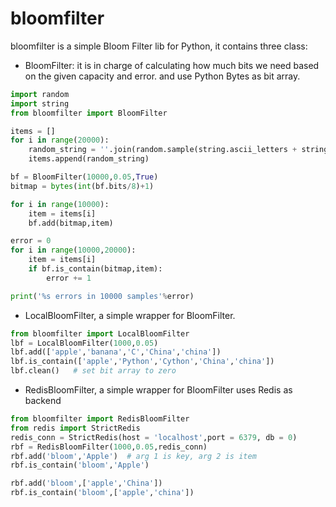 # bloomfilter
bloomfilter is a simple Bloom Filter lib for Python, it contains three class:
- BloomFilter: it is in charge of calculating how much bits we need based on the given capacity and error.
  and use Python Bytes as bit array. 
```python
import random
import string
from bloomfilter import BloomFilter

items = []
for i in range(20000):
    random_string = ''.join(random.sample(string.ascii_letters + string.digits, 5))
    items.append(random_string)

bf = BloomFilter(10000,0.05,True)
bitmap = bytes(int(bf.bits/8)+1)

for i in range(10000):
    item = items[i]
    bf.add(bitmap,item)

error = 0
for i in range(10000,20000):
    item = items[i]
    if bf.is_contain(bitmap,item):
        error += 1

print('%s errors in 10000 samples'%error)
```
- LocalBloomFilter, a simple wrapper for BloomFilter.
```python
from bloomfilter import LocalBloomFilter
lbf = LocalBloomFilter(1000,0.05)
lbf.add(['apple','banana','C','China','china'])
lbf.is_contain(['apple','Python','Cython','China','china'])
lbf.clean()   # set bit array to zero
```
- RedisBloomFilter, a simple wrapper for BloomFilter uses Redis as backend
```python
from bloomfilter import RedisBloomFilter
from redis import StrictRedis
redis_conn = StrictRedis(host = 'localhost',port = 6379, db = 0)
rbf = RedisBloomFilter(1000,0.05,redis_conn)
rbf.add('bloom','Apple')  # arg 1 is key, arg 2 is item
rbf.is_contain('bloom','Apple')

rbf.add('bloom',['apple','China'])
rbf.is_contain('bloom',['apple','china'])
```
